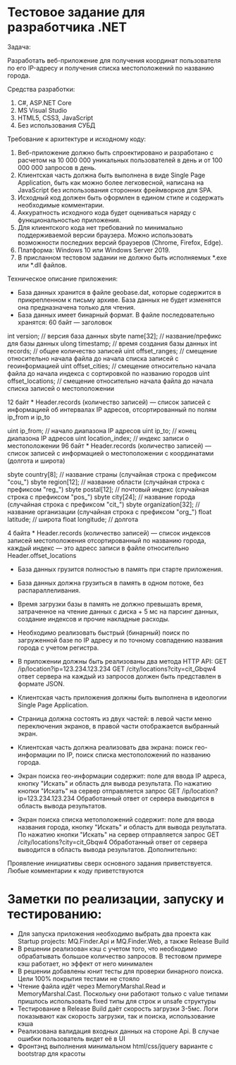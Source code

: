 # ﻿Тестовое задание для разработчика .NET

Задача:

Разработать веб-приложение для получения координат пользователя по его IP-адресу и получения списка местоположений по названию города.

Средства разработки:

1. C#, ASP.NET Core
2. MS Visual Studio
3. HTML5, CSS3, JavaScript
4. Без использования СУБД

Требование к архитектуре и исходному коду:

1. Веб-приложение должно быть спроектировано и разработано с расчетом на 10 000 000 уникальных пользователей в день и от 100 000 000 запросов в день.
2. Клиентская часть должна быть выполнена в виде Single Page Application, быть как можно более легковесной, написана на JavaScript без использования сторонних фреймворков для SPA.
3. Исходный код должен быть оформлен в едином стиле и содержать необходимые комментарии.
4. Аккуратность исходного кода будет оцениваться наряду с функциональностью приложения.
5. Для клиентского кода нет требований по минимально поддерживаемой версии браузера. Можно использовать возможности последних версий браузеров (Chrome, Firefox, Edge).
6. Платформа: Windows 10 или Windows Server 2019.
7. В присланном тестовом задании не должно быть исполняемых *.exe или *.dll файлов.

Техническое описание приложения:

- База данных хранится в файле geobase.dat, которые содержится в прикрепленном к письму архиве. База данных не будет изменятся она предназначена только для чтения.
- База данных имеет бинарный формат. В файле последовательно хранятся:
60 байт — заголовок

int   version;           // версия база данных
sbyte name[32];          // название/префикс для базы данных
ulong timestamp;         // время создания базы данных
int   records;           // общее количество записей
uint  offset_ranges;     // смещение относительно начала файла до начала списка записей с геоинформацией
uint  offset_cities;     // смещение относительно начала файла до начала индекса с сортировкой по названию городов
uint  offset_locations;  // смещение относительно начала файла до начала списка записей о местоположении


12 байт * Header.records (количество записей) — cписок записей с информацией об интервалах IP адресов, отсортированный по полям ip_from и ip_to

uint ip_from;           // начало диапазона IP адресов
uint ip_to;             // конец диапазона IP адресов
uint location_index;    // индекс записи о местоположении
96 байт * Header.records (количество записей) — cписок записей с информацией о местоположении с координатами (долгота и широта)

sbyte country[8];        // название страны (случайная строка с префиксом "cou_")
sbyte region[12];        // название области (случайная строка с префиксом "reg_")
sbyte postal[12];        // почтовый индекс (случайная строка с префиксом "pos_")
sbyte city[24];          // название города (случайная строка с префиксом "cit_")
sbyte organization[32];  // название организации (случайная строка с префиксом "org_")
float latitude;          // широта
float longitude;         // долгота

4 байта * Header.records (количество записей) — список индексов записей местоположения отсортированный по названию города, каждый индекс — это адресс записи в файле относительно Header.offset_locations

- База данных грузится полностью в память при старте приложения.
- База данных должна грузиться в память в одном потоке, без распараллеливания.
- Время загрузки базы в память не должно превышать время, затраченное на чтение данных с диска + 5 мс на парсинг данных, создание индексов и прочие накладные расходы.
- Необходимо реализовать быстрый (бинарный) поиск по загруженной базе по IP адресу и по точному совпадению названия города с учетом регистра.
- В приложении должны быть реализованы два метода HTTP API:
GET /ip/location?ip=123.234.123.234
GET /city/locations?city=cit_Gbqw4
ответ сервера на каждый из запросов должен быть представлен в формате JSON.

- Клиентская часть приложения должны быть выполнена в идеологии Single Page Application.
- Страница должна состоять из двух частей: в левой части меню переключения экранов, в правой части отображается выбранный экран.
- Клиентская часть должна реализовать два экрана: поиск гео-информации по IP, поиск списка местоположений по названию города.
- Экран поиска гео-информации содержит: поле для ввода IP адреса, кнопку "Искать" и область для вывода результата.
По нажатию кнопки "Искать" на сервер отправляется запрос GET /ip/location?ip=123.234.123.234
Обработанный ответ от сервера выводится в область вывода результатов.
- Экран поиска списка метоположений содержит: поле для ввода названия города, кнопку "Искать" и область для вывода результата.
По нажатию кнопки "Искать" на сервер отправляется запрос GET /city/locations?city=cit_Gbqw4
Обработанный ответ от сервера выводится в область вывода результатов.
Дополнительно:

Проявление инициативы сверх основного задания приветствуется.
Любые комментарии к коду приветствуются

# ﻿Заметки по реализации, запуску и тестированию:

- Для запуска приложения необходимо выбрать два проекта как Startup projects: MQ.Finder.Api и MQ.Finder.Web, а также Release Build
- В решении реализован кэш с учетом того, что необходимо обрабатывать большое количество запросов. В тестовом примере кэш работает, но эффект от него минимален
- В решении добавлены юнит тесты для проверки бинарного поиска. Цели 100% покрытия тестами не стояло
- Чтение файла идёт через MemoryMarshal.Read и MemoryMarshal.Cast. Поскольку они работают только с value типами пришлось использовать fixed типы для строк и unsafe структуры
- Тестирование в Release Build даёт скорость загрузки 3-5мс. Логи показывают как скорость загрузки, так и поиска, использование кэша
- Реализована валидация входных данных на стороне Api. В случае ошибки пользователь видет её в UI
- Фронтэнд выполнения минимальном html/css/jquery варианте с bootstrap для красоты


